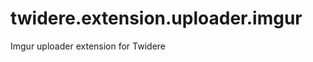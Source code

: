 twidere.extension.uploader.imgur
================================

Imgur uploader extension for Twidere